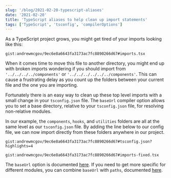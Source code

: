 ```yaml
---
slug: '/blog/2021-02-20-typescript-aliases'
date: '2021-02-20'
title: 'TypeScript aliases to help clean up import statements'
tags: ['TypeScript', 'tsconfig', 'compilerOptions']
---
```


As a TypeScript project grows, you might get tired of your imports looking like this:

`gist:andrewmcgov/9ec6e8a6643fa3173ac7fc8890266d67#imports.tsx`

When it comes time to move this file to another directory, you might end up with broken imports wondering if you should import from `'../../../../components'` or `'../../../../../../components'`. This can cause a frustrating delay as you count up the folders between your current file and the one you are importing.

Fortunately there is an easy way to clean up these top level imports with a small change in your `tsconfig.json` file. The `baseUrl` compiler option allows you to set a base directory, relative to your `tsconfig.json` file, for resolving non-relative modules.

In our example, the `components`, `hooks`, and `utilities` folders are all at the same level as our `tsconfig.json` file. By adding the line below to our config file, we can now import directly from these folders anywhere in our project.

`gist:andrewmcgov/9ec6e8a6643fa3173ac7fc8890266d67#tsconfig.json?highlights=4`

`gist:andrewmcgov/9ec6e8a6643fa3173ac7fc8890266d67#imports-fixed.tsx`

The `baseUrl` option is documented [here](https://www.typescriptlang.org/tsconfig#baseUrl). If you need to get more specific for different modules, you can combine `baseUrl` with `paths`, documented [here](https://www.typescriptlang.org/tsconfig#paths).
